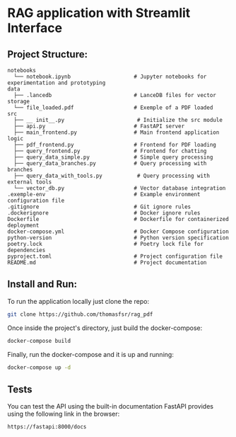 # RAG application with Streamlit Interface  
  
## Project Structure:  
```
notebooks  
  └── notebook.ipynb                    # Jupyter notebooks for experimentation and prototyping  
data            
  ├── .lancedb                          # LanceDB files for vector storage  
  └── file_loaded.pdf                   # Exemple of a PDF loaded  
src            
  ├── __ init__.py                       # Initialize the src module  
  ├── api.py                            # FastAPI server   
  ├── main_frontend.py                  # Main frontend application logic   
  ├── pdf_frontend.py                   # Frontend for PDF loading    
  ├── query_frontend.py                 # Frontend for chatting  
  ├── query_data_simple.py              # Simple query processing  
  ├── query_data_branches.py            # Query processing with branches  
  ├── query_data_with_tools.py           # Query processing with external tools  
  └── vector_db.py                      # Vector database integration  
.exemple-env                            # Example environment configuration file  
.gitignore                              # Git ignore rules  
.dockerignore                           # Docker ignore rules  
Dockerfile                              # Dockerfile for containerized deployment  
docker-compose.yml                      # Docker Compose configuration  
python-version                          # Python version specification  
poetry.lock                             # Poetry lock file for dependencies  
pyproject.toml                          # Project configuration file  
README.md                               # Project documentation  
```

## Install and Run:  
To run the application locally just clone the repo:  
```bash
git clone https://github.com/thomasfsr/rag_pdf  
```
Once inside the project's directory, just build the docker-compose:  
```bash
docker-compose build  
```
Finally, run the docker-compose and it is up and running:  
```bash
docker-compose up -d
```
## Tests  
You can test the API using the built-in documentation FastAPI provides using the following link in the browser:  
```link
https://fastapi:8000/docs
```